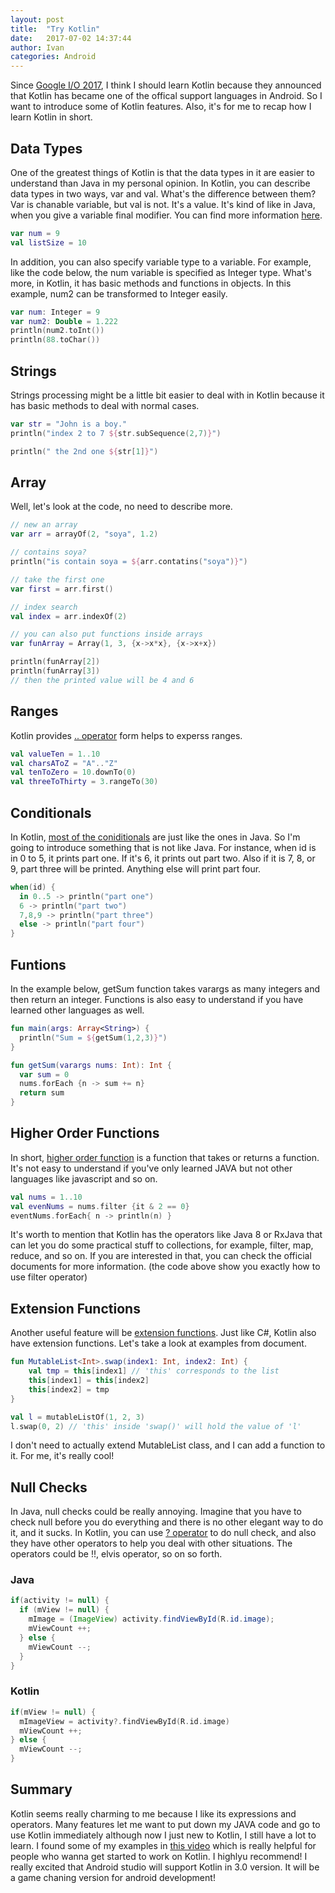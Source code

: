 ```yaml
---
layout: post
title:  "Try Kotlin"
date:   2017-07-02 14:37:44
author: Ivan
categories: Android
---
```

Since [Google I/O 2017](https://www.youtube.com/watch?v=X1RVYt2QKQE&t=682s), I think I should learn Kotlin because they announced that Kotlin has became one of the offical support languages in Android. So I want to introduce some of Kotlin features. Also, it's for me to recap how I learn Kotlin in short.

## Data Types
One of the greatest things of Kotlin is that the data types in it are easier to understand than Java in my personal opinion. In Kotlin, you can describe data types in two ways, var and val. What's the difference between them? Var is chanable variable, but val is not. It's a value. It's kind of like in Java, when you give a variable final modifier. You can find more information [here](https://kotlinlang.org/docs/reference/basic-types.html).

```kotlin
var num = 9
val listSize = 10
```

In addition, you can also specify variable type to a variable. For example, like the code below, the num variable is specified as Integer type. What's more, in Kotlin, it has basic methods and functions in objects. In this example, num2 can be transformed to Integer easily.

```kotlin
var num: Integer = 9
var num2: Double = 1.222
println(num2.toInt())
println(88.toChar())
```

## Strings
Strings processing might be a little bit easier to deal with in Kotlin because it has basic methods to deal with normal cases.

```kotlin
var str = "John is a boy."
println("index 2 to 7 ${str.subSequence(2,7)}")

println(" the 2nd one ${str[1]}")
```
## Array
Well, let's look at the code, no need to describe more.

```kotlin
// new an array
var arr = arrayOf(2, "soya", 1.2)

// contains soya?
println("is contain soya = ${arr.contatins("soya")}")

// take the first one
var first = arr.first()

// index search
val index = arr.indexOf(2)

// you can also put functions inside arrays
var funArray = Array(1, 3, {x->x*x}, {x->x+x})

println(funArray[2])
println(funArray[3])
// then the printed value will be 4 and 6
```
## Ranges
Kotlin provides [.. operator](https://kotlinlang.org/docs/reference/ranges.html) form helps to experss ranges.

```kotlin
val valueTen = 1..10
val charsAToZ = "A".."Z"
val tenToZero = 10.downTo(0)
val threeToThirty = 3.rangeTo(30)
```
## Conditionals
In Kotlin, [most of the coniditionals](https://kotlinlang.org/docs/reference/control-flow.html) are just like the ones in Java. So I'm going to introduce something that is not like Java. For instance, when id is in 0 to 5, it prints part one. If it's 6, it prints out part two. Also if it is 7, 8, or 9, part three will be printed. Anything else will print part four.

```kotlin
when(id) {
  in 0..5 -> println("part one")
  6 -> println("part two")
  7,8,9 -> println("part three")
  else -> println("part four")
}
```
## Funtions
In the example below, getSum function takes varargs as many integers and then return an integer. Functions is also easy to understand if you have learned other languages as well.

```kotlin
fun main(args: Array<String>) {
  println("Sum = ${getSum(1,2,3)}")
}

fun getSum(varargs nums: Int): Int {
  var sum = 0
  nums.forEach {n -> sum += n}
  return sum
}
```
## Higher Order Functions
In short, [higher order function](https://kotlinlang.org/docs/reference/lambdas.html) is a function that takes or returns a function. It's not easy to understand if you've only learned JAVA but not other languages like javascript and so on.
```kotlin
val nums = 1..10
val evenNums = nums.filter {it & 2 == 0}
eventNums.forEach{ n -> println(n) }
```
It's worth to mention that Kotlin has the operators like Java 8 or RxJava that can let you do some practical stuff to collections, for example, filter, map, reduce, and so on. If you are interested in that, you can check the official documents for more information. (the code above show you exactly how to use filter operator)

## Extension Functions
Another useful feature will be [extension functions](https://kotlinlang.org/docs/reference/extensions.html). Just like C#, Kotlin also have extension functions. Let's take a look at examples from document.

```kotlin
fun MutableList<Int>.swap(index1: Int, index2: Int) {
    val tmp = this[index1] // 'this' corresponds to the list
    this[index1] = this[index2]
    this[index2] = tmp
}

val l = mutableListOf(1, 2, 3)
l.swap(0, 2) // 'this' inside 'swap()' will hold the value of 'l'
```
I don't need to actually extend MutableList class, and I can add a function to it. For me, it's really cool!

## Null Checks
In Java, null checks could be really annoying. Imagine that you have to check null before you do everything and there is no other elegant way to do it, and it sucks. In Kotlin, you can use [? operator](https://kotlinlang.org/docs/reference/null-safety.html) to do null check, and also they have other operators to help you deal with other situations. The operators could be !!, elvis operator, so on so forth.

### Java
```java
if(activity != null) {
  if (mView != null) {
    mImage = (ImageView) activity.findViewById(R.id.image);
    mViewCount ++;
  } else {
    mViewCount --;
  }
}
```
### Kotlin
```kotlin
if(mView != null) {
  mImageView = activity?.findViewById(R.id.image)
  mViewCount ++;
} else {
  mViewCount --;
}
```
## Summary
Kotlin seems really charming to me because I like its expressions and operators. Many features let me want to put down my JAVA code and go to use Kotlin immediately although now I just new to Kotlin, I still have a lot to learn. I found some of my examples in [this video](https://www.youtube.com/watch?v=H_oGi8uuDpA) which is really helpful for people who wanna get started to work on Kotlin. I highlyu recommend! I really excited that Android studio will support Kotlin in 3.0 version. It will be a game chaning version for android development!

